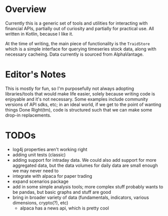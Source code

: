 # Overview
Currently this is a generic set of tools and utilities for interacting with financial APIs, partially out of curiosity
and partially for practical use. All written in Kotlin, because I like it.

At the time of writing, the main piece of functionality is the `TraidStore` which is a simple interface for querying 
timeseries stock data, along with necessary cacheing. Data currently is sourced from AlphaVantage.

# Editor's Notes
This is mostly for fun, so I'm purposefully not always adopting libraries/tools that would make life easier, solely
because writing code is enjoyable and it's not necessary. Some examples include community versions of API sdks, etc; in 
an ideal world, if we get to the point of wanting things Done Right(tm), code is structured such that we can make some drop-in
replacements. 

# TODOs
* log4j properties aren't working right
* adding unit tests (classic)
* adding support for intraday data. We could also add support for more aggregated data, but the data volumes for daily data
are small enough we may never need to
* integrate with alpaca for paper trading
* expand scenarios package
* add in some simple analysis tools; more complex stuff probably wants to be pandas, but basic graphs and stuff are good
* bring in broader variety of data (fundamentals, indicators, various dimensions, crypto(?), etc)
  * alpaca has a news api, which is pretty cool